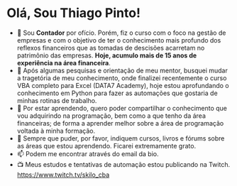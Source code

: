 <h1>Olá, Sou Thiago Pinto!</h1>

* 🔭 Sou **Contador** por ofício. Porém, fiz o curso com o foco na gestão de empresas e com o objetivo de ter o conhecimento mais profundo dos reflexos financeiros que as tomadas de descisões acarretam no patrimônio das empresas. **Hoje, acumulo mais de 15 anos de experiência na área financeira**.
* 🌱 Após algumas pesquisas e orientação de meu mentor, busquei mudar a tragetória de meu conhecimento, onde finalizei recentemente o curso VBA completo para Excel (DATA7 Academy), hoje estou aprofundando o conhecimento em Python para fazer as automações que gostaria de minhas rotinas de trabalho.
* 👯 Por estar aprendendo, quero poder compartilhar o conhecimento que vou adquirindo na programação, bem como a que tenho da área financeiras; de forma a aprender melhor sobre a área de programação voltada à minha formação.
* 🤔 Sempre que puder, por favor, indiquem cursos, livros e fórums sobre as áreas que estou aprendendo. Ficarei extremamente grato.
* 📫 Podem me encontrar através do email da bio.
* :tv: Meus estudos e tentativas de automação estou publicando na Twitch. <https://www.twitch.tv/skilo_cba>
